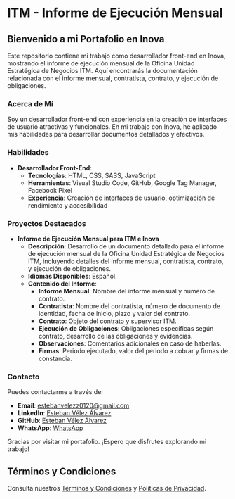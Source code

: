 # ITM - Informe de Ejecución Mensual

## Bienvenido a mi Portafolio en Inova

Este repositorio contiene mi trabajo como desarrollador front-end en Inova, mostrando el informe de ejecución mensual de la Oficina Unidad Estratégica de Negocios ITM. Aquí encontrarás la documentación relacionada con el informe mensual, contratista, contrato, y ejecución de obligaciones.

### Acerca de Mí
Soy un desarrollador front-end con experiencia en la creación de interfaces de usuario atractivas y funcionales. En mi trabajo con Inova, he aplicado mis habilidades para desarrollar documentos detallados y efectivos.

### Habilidades
- **Desarrollador Front-End**:
  - **Tecnologías**: HTML, CSS, SASS, JavaScript
  - **Herramientas**: Visual Studio Code, GitHub, Google Tag Manager, Facebook Pixel
  - **Experiencia**: Creación de interfaces de usuario, optimización de rendimiento y accesibilidad

### Proyectos Destacados
- **Informe de Ejecución Mensual para ITM e Inova**
  - **Descripción**: Desarrollo de un documento detallado para el informe de ejecución mensual de la Oficina Unidad Estratégica de Negocios ITM, incluyendo detalles del informe mensual, contratista, contrato, y ejecución de obligaciones.
  - **Idiomas Disponibles**: Español.
  - **Contenido del Informe**:
    - **Informe Mensual**: Nombre del informe mensual y número de contrato.
    - **Contratista**: Nombre del contratista, número de documento de identidad, fecha de inicio, plazo y valor del contrato.
    - **Contrato**: Objeto del contrato y supervisor ITM.
    - **Ejecución de Obligaciones**: Obligaciones específicas según contrato, desarrollo de las obligaciones y evidencias.
    - **Observaciones**: Comentarios adicionales en caso de haberlas.
    - **Firmas**: Periodo ejecutado, valor del periodo a cobrar y firmas de constancia.

### Contacto
Puedes contactarme a través de:
- **Email**: [estebanvelezz0120@gmail.com](mailto:estebanvelezz0120@gmail.com)
- **LinkedIn**: [Esteban Vélez Álvarez](https://www.linkedin.com/in/esteban-v%C3%A9lez-alvarez-133b5426a/)
- **GitHub**: [Esteban Vélez Álvarez](https://github.com/estebanvelezz0120)
- **WhatsApp**: [WhatsApp](https://wa.me/573124166951)

Gracias por visitar mi portafolio. ¡Espero que disfrutes explorando mi trabajo!

## Términos y Condiciones
Consulta nuestros [Términos y Condiciones](#terminos-condiciones) y [Políticas de Privacidad](#terminos-condiciones).
